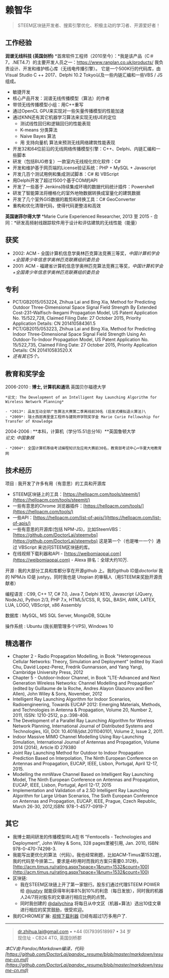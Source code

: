 赖智华
============

> STEEM区块链开发者、搜索引擎优化、积极主动的学习者、开源爱好者！

工作经验
----------

**润谱无线科技 (英国剑桥)**
*首席软件工程师（2010至今）：*我是该产品（C＃7，.NET4.7）的主要开发人员之一：https://www.ranplan.co.uk/products/ 我负责设计、开发和维护核心库（无线电传播引擎）。 它是一个500K行的代码库，由Visual Studio C ++ 2017、Delphi 10.2 Tokyo以及一些内链汇编和一些VBS / JS组成。

* 敏捷开发
* 核心产品开发：润谱无线传播模型（算法）的作者
* 带领无线传播模型小组：用C++重写
* 通过OpenCL GPU来实现对一些矢量传播模型的性能加速
* 通过KNN还有其它机器学习算法来实现无线UE的定位
    * 测试线性回归和逻辑回归的性能表现
    * K-means 分类算法
    * Naive Bayes 算法
    * 用 支持向量机 算法来预测无线网络建筑性能表现 
* 开发32和64位前沿的无线网络传播模型引擎：C++、Delphi、内链汇编和一些脚本
* 研发（包括BUG修复）一款室内无线规化优化软件：C#
* 开发和维护基于网页端的License验证系统：PHP + MySQL + Javascript
* 开发几百个测试用例和集成测试脚本：C# 和 VBScript
* 用Delphi开发了超过1500个基于COM的API
* 开发了一些基于 Jenkins持续集成环境的数据代码统计插件：Powershell
* 研发了智能算法将栅格化的室外地物数据转换成室量化的建筑数据
* 开发了几个室外GIS数据的裁剪和转换工具：C# GeoConverter
* 重构和优化清理代码，使得代码更整洁和高效

**英国谢菲尔得大学**
*Marie Curie Experienced Researcher, 2013 至 2015 - 合同：*研发高频射线跟踪软件用于设计和评估建筑的无线性能（能量）

获奖
---------
* 2002: ACM - 全国计算机信息学奥林匹克算法竞赛三等奖，*中国计算机学会+全国青少年信息学奥林匹克联赛组织委员会*
* 2001: ACM - 福建省计算机信息学奥林匹克算法竞赛三等奖，*中国计算机学会+全国青少年信息学奥林匹克联赛组织委员会*

专利
---------

* PCT/GB2015/053224, Zhihua Lai and Bing Xia, Method for Predicting Outdoor Three-Dimensional Space Signal Field Strength By Extended Cost-231-Walfisch-Ikegami Propagation Model, US Patent Application No. 15/522,728, Claimed Filing Date: 27 October 2015, Priority Application Details: CN 201410584361.5
* PCT/GB2015/053223, Zhihua Lai and Bing Xia, Method for Predicting Indoor Three-Dimensional Space Signal Field Strength Using An Outdoor-To-Indoor Propagation Model, US Patent Application No. 15/522,735, Claimed Filing Date: 27 October 2015, Priority Application Details: CN 201410583520.X
* *还有其它5个。*

教育和奖学金
---------

2006-2010
:   **博士, 计算机和通讯** 英国贝尔福德大学

    *论文: The Development of an Intelligent Ray Launching Algorithm for Wireless Network Planning*
     
    - *2013*: 品友互动全球广告算法大赛第二季离线前30名 (启发式模拟退火算法)\
    - *2009*: 瑞士西部弗里堡工程师与建筑师学院奖学金 Marie Curie Fellowship for Transfer of Knowledge

2004-2006
:   **本科，计算机（学分15.51总分16）**英国鲁顿大学    
    *论文: 中国象棋*
    
    - *2004*: 全国计算机等级考试编程知识及应用大赛前30名，教育部考试中心+华夏大地教育网

技术经历
--------------------

项目
:   我开发了许多有用（有意思）的工具和开源库
- STEEM区块链上的工具：[https://helloacm.com/tools/steemit/](https://helloacm.com/tools/steemit/)
- 一些有意思的Chrome 浏览器插件：[https://helloacm.com/tools/](https://helloacm.com/tools/)
- 一些API：[https://helloacm.com/list-of-apis/](https://helloacm.com/list-of-apis/)
- 一些有意思的开源库(包括 NPM-JS)，比如SteemVBS：[https://github.com/DoctorLai/steemvbs](https://github.com/DoctorLai/steemvbs) 这是第一个（也是唯一一个）通过 VBScript 来访问STEEM区块链的库。
- 在线视频下载利器和API - [https://weibomiaopai.com](https://weibomiaopai.com) - Alexa 排名：全球大约10万.

开源
:   我的大部分工具和库都分享在开源github 上。我的github ID是*doctorlai* 我的 NPMJs ID是 justyy。同时我也是 Utopian 的审稿人（用STEEM来奖励开源贡献者）

编程语言
:   C99, C++ 17, C# 7.0, Java 7, Delphi XE10, Javascript (JQuery, NodeJs), Python 2/3, PHP 7.x, HTML5/CSS, R, SQL, BASH, AWK, LATEX, LUA, LOGO, VBScript, x86 Assembly 

数据库
:   MySQL, MS SQL Server, MongoDB, SQLite

操作系统
:   Ubuntu (我长期管理多个VPS), Windows 10

精选著作
---------

* Chapter 2 - Radio Propagation Modelling, in Book "Heterogeneous Cellular Networks: Theory, Simulation and Deployment" (edited by Xiaoli Chu, David Lopez-Perez, Fredrik Gunnarsson, and Yang Yang), Cambridge University Press, 2012
* Chapter 5 - Outdoor-Indoor Channel, in Book "LTE-Advanced and Next Generation Wireless Networks: Channel Modelling and Propagation" (edited by Guillaume de la Roche, Andres Alayon Glazunov and Ben Allen), John Wiley & Sons, November, 2012
* Intelligent Ray Launching Algorithm for Indoor Scenarios, Radioengineering, Towards EUCAP 2012: Emerging Materials, Methods, and Technologies in Antenna & Propagation, Volume 20, Number 2, 2011, ISSN: 1210-2512, p.p.:398-408.
* The Development of a Parallel Ray Launching Algorithm for Wireless Network Planning, International Journal of Distributed Systems and Technologies, IGI, DOI: 10.4018/jdst.2011040101, Volume 2, Issue 2, 2011.
* Indoor Massive MIMO Channel Modelling Using Ray-Launching Simulation, International Journal of Antennas and Propagation, Volume 2014 (2014), Article ID 279380
* Joint Ray Launching Method for Outdoor to Indoor Propagation Prediction Based on Interpolation, The Ninth European Conference on Antennas and Propagation, EUCAP, IEEE, Lisbon, Portugal, April 12-17, 2015.
* Modelling the mmWave Channel Based on Intelligent Ray Launching Model, The Ninth European Conference on Antennas and Propagation, EUCAP, IEEE, Lisbon, Portugal, April 12-17, 2015
* Implementation and Validation of a 2.5D Intelligent Ray Launching Algorithm for Large Urban Scenarios, The Sixth European Conference on Antennas and Propagation, EUCAP, IEEE, Prague, Czech Republic, March 26-30, 2012,ISBN: 978-1-4577-0919-7

其它
----------------------------------------
* 我博士期间研发的传播模型IRLA在书 "Femtocells - Technologies and Deployment", John Wiley & Sons, 328 pages里被引用, Jan. 2010, ISBN: 978-0-470-74298-3. 
* 我能写出更优化的算法（代码）。我也经常刷题，比如ACM-Timus第1532题，我的代码至今排第二。要求是4秒用时而我的方案只需要0.312秒。[http://acm.timus.ru/rating.aspx?space=1&num=1532&count=100](http://acm.timus.ru/rating.aspx?space=1&num=1532&count=100)
* 区块链:
     * 我在STEEM区块链上开了第一家银行。股东们通过代理STEEM POWER给 [\@justyy](https://steemd.com/@justyy) 就能获得年利率8%到10%的利息（每日发放），同时我的机器人24/7将对股东的文章进行相应比例的点赞。
     * 同时我创建的 [\@dailychina](https://steemd.com/@dailychina) 将每日从中文区（机器+算法）选出10佳文章进行相应的奖赏鼓励，很受欢迎。
* 我的CHROME扩展: [视频下载利器](https://chrome.google.com/webstore/detail/simple-video-download-hel/ilcdiicigjaccgipndigcenjieedjohj) 已经有超过1万多用户了.

----

> <dr.zhihua.lai@gmail.com> • +44 (0)7939518997 • 34 岁\
> 现住址 - CB24 4TG, 英国剑桥郡

*本CV由 Pandoc/Markdown编译，代码: [https://github.com/DoctorLai/pandoc_resume/blob/master/markdown/resume-cn.md](https://github.com/DoctorLai/pandoc_resume/blob/master/markdown/resume-cn.md)*